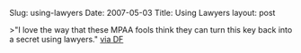 Slug: using-lawyers
Date: 2007-05-03
Title: Using Lawyers
layout: post

&gt;&quot;I love the way that these MPAA fools think they can turn this key back into a secret using lawyers.&quot; [via DF](http://daringfireball.net/linked/2007/may#wed-02-digg_revolt)
